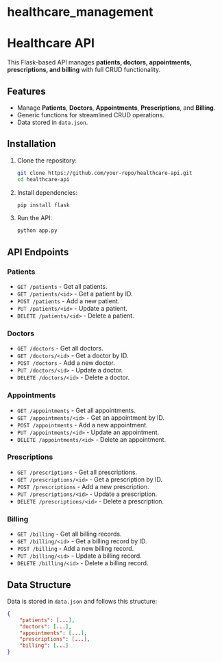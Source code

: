 # healthcare_management
# Healthcare API

This Flask-based API manages **patients, doctors, appointments, prescriptions, and billing** with full CRUD functionality.

## Features
- Manage **Patients**, **Doctors**, **Appointments**, **Prescriptions**, and **Billing**.
- Generic functions for streamlined CRUD operations.
- Data stored in `data.json`.

## Installation
1. Clone the repository:
   ```sh
   git clone https://github.com/your-repo/healthcare-api.git
   cd healthcare-api
   ```
2. Install dependencies:
   ```sh
   pip install flask
   ```
3. Run the API:
   ```sh
   python app.py
   ```

## API Endpoints
### Patients
- `GET /patients` - Get all patients.
- `GET /patients/<id>` - Get a patient by ID.
- `POST /patients` - Add a new patient.
- `PUT /patients/<id>` - Update a patient.
- `DELETE /patients/<id>` - Delete a patient.

### Doctors
- `GET /doctors` - Get all doctors.
- `GET /doctors/<id>` - Get a doctor by ID.
- `POST /doctors` - Add a new doctor.
- `PUT /doctors/<id>` - Update a doctor.
- `DELETE /doctors/<id>` - Delete a doctor.

### Appointments
- `GET /appointments` - Get all appointments.
- `GET /appointments/<id>` - Get an appointment by ID.
- `POST /appointments` - Add a new appointment.
- `PUT /appointments/<id>` - Update an appointment.
- `DELETE /appointments/<id>` - Delete an appointment.

### Prescriptions
- `GET /prescriptions` - Get all prescriptions.
- `GET /prescriptions/<id>` - Get a prescription by ID.
- `POST /prescriptions` - Add a new prescription.
- `PUT /prescriptions/<id>` - Update a prescription.
- `DELETE /prescriptions/<id>` - Delete a prescription.

### Billing
- `GET /billing` - Get all billing records.
- `GET /billing/<id>` - Get a billing record by ID.
- `POST /billing` - Add a new billing record.
- `PUT /billing/<id>` - Update a billing record.
- `DELETE /billing/<id>` - Delete a billing record.

## Data Structure
Data is stored in `data.json` and follows this structure:
```json
{
    "patients": [...],
    "doctors": [...],
    "appointments": [...],
    "prescriptions": [...],
    "billing": [...]
}
```


